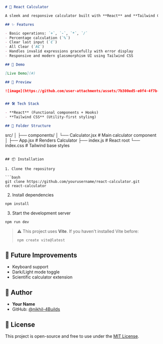 ```markdown
# 🔢 React Calculator

A sleek and responsive calculator built with **React** and **Tailwind CSS**. Supports basic arithmetic operations, percentage calculation, clear and all-clear functionalities.

## ✨ Features

- Basic operations: `+`, `-`, `*`, `/`
- Percentage calculation (`%`)
- Clear last input (`C`)
- All Clear (`AC`)
- Handles invalid expressions gracefully with error display
- Responsive and modern glassmorphism UI using Tailwind CSS

## 🚀 Demo

[Live Demo](#) 

## 📸 Preview

![image](https://github.com/user-attachments/assets/7b300ed5-e0f4-4f7b-a139-d0190182e5c0)


## 🛠️ Tech Stack

- **React** (Functional components + Hooks)
- **Tailwind CSS** (Utility-first styling)

## 📂 Folder Structure

```

src/
│
├── components/
│   └── Calculator.jsx     # Main calculator component
│
├── App.jsx                # Renders Calculator
├── index.js               # React root
└── index.css              # Tailwind base styles

````

## 📦 Installation

1. Clone the repository

```bash
git clone https://github.com/yourusername/react-calculator.git
cd react-calculator
````

2. Install dependencies

```bash
npm install
```

3. Start the development server

```bash
npm run dev
```

> ⚠️ This project uses **Vite**. If you haven't installed Vite before:
>
> ```bash
> npm create vite@latest
> ```

## 🧠 Future Improvements

* Keyboard support
* Dark/Light mode toggle
* Scientific calculator extension

## 👤 Author

* **Your Name**
* GitHub: [@nikhil-4Builds](https://github.com/nikhil-4Builds/calculator/)

## 📄 License

This project is open-source and free to use under the [MIT License](LICENSE).

```
